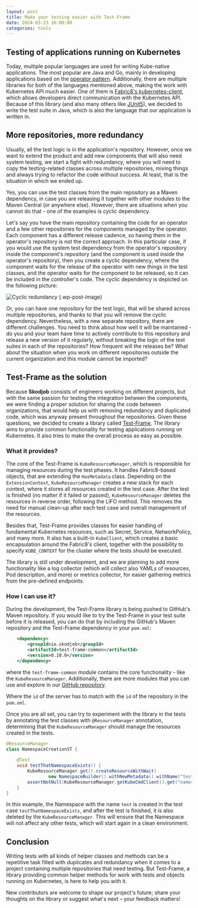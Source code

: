 ```yaml
---
layout: post
title: Make your testing easier with Test-Frame
date: 2024-03-23 16:00:00
categories: tools
---
```


## Testing of applications running on Kubernetes

Today, multiple popular languages are used for writing Kube-native applications.
The most popular are Java and Go, mainly in developing applications based on the [operator pattern](https://kubernetes.io/docs/concepts/extend-kubernetes/operator/).
Additionally, there are multiple libraries for both of the languages mentioned above, making the work
with Kubernetes API much easier.
One of them is [Fabric8's kubernetes-client](https://github.com/fabric8io/kubernetes-client), which allows developers
direct communication with the Kubernetes API.
Because of this library (and also many others like [JUnit5](https://junit.org/junit5/)),
we decided to write the test suite in Java, which is also the language that our
application is written in.

## More repositories, more redundancy

Usually, all the test logic is in the application's repository.
However, once we want to extend the product and add new components that will also need system testing,
we start a fight with redundancy, where you will need to copy the testing-related classes across multiple repositories,
mixing things and always trying to refactor the code without success.
At least, that is the situation in which we ended up.

Yes, you can use the test classes from the main repository as a Maven dependency, in case you are releasing it together
with other modules to the Maven Central (or anywhere else).
However, there are situations when you cannot do that - one of the examples is cyclic dependency.

Let's say you have the main repository containing the code for an operator and a few other repositories for the components 
managed by the operator.
Each component has a different release cadence, so having them in the operator's repository is not the correct approach.
In this particular case, if you would use the system test dependency from the operator's repository inside the component's repository (and the component
is used inside the operator's repository), then you create a cyclic dependency, where the component waits for the release of the operator
with new things in the test classes, and the operator waits for the component to be released, so it can be included in the controller's code.
The cyclic dependency is depicted on the following picture:

![Cyclic redundancy](/assets/test-frame-introduction/test-frame-cyclic-redundancy.png) {.wp-post-image}

Or, you can have one repository for the test logic, that will be shared across multiple repositories, and thanks to that you will remove
the cyclic dependency.
Nevertheless, with a new separate repository, there are different challenges.
You need to think about how well it will be maintained - do you and your team have time to actively contribute to this repository and release a new
version of it regularly, without breaking the logic of the test suites in each of the repositories?
How frequent will the releases be?
What about the situation when you work on different repositories outside the current organization and this module cannot be imported?

## Test-Frame as the solution

Because **Skodjob** consists of engineers working on different projects, but with the same passion for testing the integration between the components,
we were finding a proper solution for sharing the code between organizations, that would help us with removing redundancy and duplicated code, which
was anyway present throughout the repositories.
Given these questions, we decided to create a library called [Test-Frame](https://github.com/skodjob/test-frame/).
The library aims to provide common functionality for testing applications running on Kubernetes.
It also tries to make the overall process as easy as possible.

### What it provides?

The core of the Test-Frame is `KubeResourceManager`, which is responsible for managing resources during the test phases.
It handles Fabric8-based objects, that are extending the `HasMetadata` class.
Depending on the `ExtensionContext`, `KubeResourceManager` creates a new stack for each context, where it stores all resources created in the test case.
After the test is finished (no matter if it failed or passed), `KubeResourceManager` deletes the resources in reverse order, following the LIFO
method.
This removes the need for manual clean-up after each test case and overall management of the resources.

Besides that, Test-Frame provides classes for easier handling of fundamental Kubernetes resources, such as Secret, Service, NetworkPolicy, and
many more.
It also has a built-in `KubeClient`, which creates a basic encapsulation around the Fabric8's client, together with the possibility to
specify `KUBE_CONTEXT` for the cluster where the tests should be executed.

The library is still under development, and we are planning to add more functionality like a log collector (which will collect also YAMLs of resources, Pod description, and more)
or metrics collector, for easier gathering metrics from the pre-defined endpoints.

### How I can use it?

During the development, the Test-Frame library is being pushed to GitHub's Maven repository.
If you would like to try the Test-Frame in your test suite before it is released, you can do that by including
the GitHub's Maven repository and the Test-Frame dependency in your `pom.xml`:

```xml
    <dependency>
        <groupId>io.skodjob</groupId>
        <artifactId>test-frame-common</artifactId>
        <version>0.10.0</version>
    </dependency>
```
where the `test-frame-common` module contains the core functionality - like the `KubeResourceManager`.
Additionally, there are more modules that you can use and explore in our [GitHub repository](https://github.com/skodjob/test-frame).

Where the `id` of the server has to match with the `id` of the repository in the `pom.xml`.

Once you are all set, you can try to experiment with the library in the tests by annotating the test classes with
`@ResourceManager` annotation, determining that the `KubeResourceManager` should manage the resources created in the tests.

```java
@ResourceManager
class NamespaceCreationST {
    
    @Test
    void testThatNamespaceExists() {
        KubeResourceManager.get().createResourceWithWait(
                new NamespaceBuilder().withNewMetadata().withName("test").endMetadata().build());
        assertNotNull(KubeResourceManager.getKubeCmdClient().get("namespace", "test"));
    }
}
```

In this example, the Namespace with the name `test` is created in the test case `testThatNamespaceExists`, and after the test
is finished, it is also deleted by the `KubeResourceManager`.
This will ensure that the Namespace will not affect any other tests, which will start again in a clean environment.

## Conclusion

Writing tests with all kinds of helper classes and methods can be a repetitive task filled with duplicates and 
redundancy when it comes to a project containing multiple repositories that need testing.
But Test-Frame, a library providing common helper methods for work with tests and objects running on Kubernetes, is here
to help you with it.

New contributors are welcome to shape our project's future; share your thoughts on the library or suggest what's next – your feedback matters!